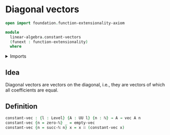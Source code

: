 # Diagonal vectors

```agda
open import foundation.function-extensionality-axiom

module
  linear-algebra.constant-vectors
  (funext : function-extensionality)
  where
```

<details><summary>Imports</summary>

```agda
open import elementary-number-theory.natural-numbers

open import foundation.universe-levels

open import linear-algebra.vectors funext
```

</details>

## Idea

Diagonal vectors are vectors on the diagonal, i.e., they are vectors of which
all coefficients are equal.

## Definition

```agda
constant-vec : {l : Level} {A : UU l} {n : ℕ} → A → vec A n
constant-vec {n = zero-ℕ} _ = empty-vec
constant-vec {n = succ-ℕ n} x = x ∷ (constant-vec x)
```
